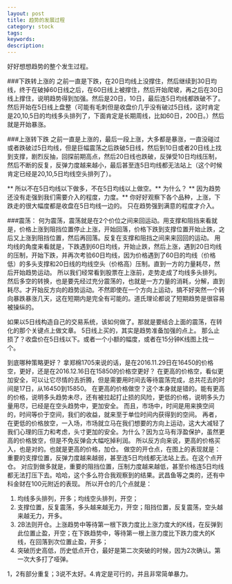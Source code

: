 ```yaml
---
layout: post
title: 趋势的发展过程
category: stock
tags: 
keywords: 
description: 
---
```



好好想想趋势的整个发生过程。

###下跌转上涨的
之前一直是下跌，在20日均线上没撑住，然后继续到30日均线，终于在破掉60日线之后，在60日线上被撑住，然后开始爬坡，再之后在30日线上撑住，说明趋势得到加强。然后是20日，10日，最后连5日均线都跌破不了。
然后开始在5日线上盘整（可能有毛刺但是收盘价几乎没有破过5日线，这时肯定是20,10,5日的均线多头排列了，下面肯定是长期周线，比如60日，200日。）然后就是开始暴涨。


###上涨转下跌
之前一直是上涨的，最后一段上涨，大多都是暴涨，一直没碰过或者跌破过5日均线，但是巨幅震荡之后跌破5日线，然后到10日或者20日线上找到支撑，剧烈反抽，回探前期高点，然后20日线也跌破，反弹受10日均线压制，然后不断的反复，反弹力度越来越小，最后甚至连5日均线都无法站上（这个时候肯定已经是20,10,5日均线空头排列了）。

** 所以不在5日均线以下做多，不在5日均线以上做空。**
为什么？
** 因为趋势还没有走强到我们需要介入的程度，力度。**
你好好观察下各个品种，上涨，下跌走的很大幅度都是收盘在5日均线一边的。
只在趋势强到满意的程度才介入。

###震荡：
何为震荡，震荡就是在2个价位之间来回运动。用支撑和阻挡来看就是，价格上涨到阻挡位置停止上涨，开始回落，价格下跌到支撑位置开始止跌，之后又上涨到阻挡位置，然后再回落。反复在支撑和阻挡之间来来回回的运动。
用均线的角度来看就是，下跌遇到60日均线，开始止跌，然后上涨，遇到20日均线的压制，开始下跌，并再次考验60日均线，因为价格遇到了60日的均线（价格低）的多头支撑和20日线的均线空头（价格高）压制。直到一方的力量耗尽，然后开始趋势运动。
所以我们经常看到股票在上涨前，走势走成了均线多头排列。
然后多空的转换，也是要先经过充分震荡的，也就是一方力量的消耗，分解，直到耗尽。才开始反方向的趋势运动。不然即使在一个方向上运动，搞不好突然一个转向暴跌暴涨几天，这在短期内是完全有可能的。道氏理论都说了短期趋势是很容易被操纵的。


如果以5日线构造自己的交易系统，该如何做了。那就是要结合上面的震荡，在转化的那个关键点上做文章。
5日线上买的，其实是趋势准备加强的点上。
那么止损了？收盘价在5日线以下。或者一个小额的幅度，或者在15分钟K线图上找一个。

到底哪种策略更好？
拿郑棉1705来说的话，是在2016.11.29日在16450的价格空，更好，还是在2016.12.16日在15850的价格空更好？
在更高的价格空，看似更加安全，可以让它尽情的去折腾，但是需要用时间去等待震荡完成，总共花去的时间是17日，从16450到15850。
在更高的价格做空？这个本身就是错的。能有更高的价格，说明多头趋势未尽，还有被拉起打止损的风险，更低的价格，说明多头力量用尽，已经是在空头趋势中，更加安全。
而且，市场中，时间是用来换空间的，时间等价于空间，我们的收益，就来至于单位时间内获得到的空间。
再者，在更低的价格放空，一入场，市场就立马在我们想要的方向上运动，这大大减轻了我们心理的压力和考虑，头寸更加的安全。为什么？因为立马有浮盈保护，虽然更高的价格放空，但是不免反弹会大幅吃掉利润。
所以反方向来说，更高的价格买入，也是对的。也就是更高的价格，加仓。
做空的开仓点，在图上的表现就是：重要的支撑位置，反弹力度越来越弱，甚至连5日均线都无法站上去。在这个点开仓。
对应到做多就是，重要的阻挡位置，压制力度越来越低，甚至价格连5日均线都无法打压下去。哈哈，这个多么符合我观察到的结果。武昌鱼等之类的，还有中科金财在100元附近的表现。
所以开仓的几个点就是：
1. 均线多头排列，开多；均线空头排列，开空；
2. 支撑位置，反复震荡，多头越来越无力，开空；阻挡位置，反复震荡，空头越来越无力，开多。
3. 2B法则开仓。上涨趋势中等待第一根下跌力度比上涨力度大的K线，在反弹到此位置止盈，开空；在下跌趋势中，等待第一根上涨力度比下跌力度大的K线，在回落到次位置止盈，开多；
4. 突破历史高低，历史低点开仓，最好是第二次突破的时候，因为2次确认。第一次大多打了哑弹。

1，2有部分重复；3说不太好。4.肯定是可行的，并且非常简单暴力。






